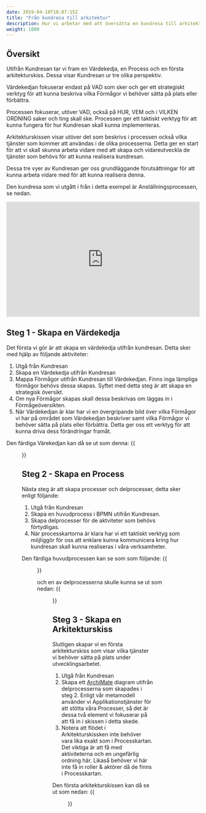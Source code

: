 ```yaml
---
date: 2019-04-10T18:07:15Z
title: "Från kundresa till arkitektur"
description: Hur vi arbetar med att översätta en kundresa till arkitektur
weight: 1000
---
```

## Översikt

Utifrån Kundresan tar vi fram en Värdekedja, en Process och en första arkitekturskiss. Dessa visar Kundresan ur tre olika perspektiv. 

Värdekedjan fokuserar endast på VAD som sker och ger ett strategiskt verktyg för att kunna beskriva vilka Förmågor vi behöver sätta på plats eller förbättra. 

Processen fokuserar, utöver VAD, också på HUR, VEM och i VILKEN ORDNING saker och ting skall ske. Processen ger ett taktiskt verktyg för att kunna fungera för hur Kundresan skall kunna implementeras.

Arkitekturskissen visar utöver det som beskrivs i processen också vilka tjänster som kommer att användas i de olika processerna. Detta ger en start för att vi skall skunna arbeta vidare med att skapa och vidareutveckla de tjänster som behövs för att kunna realisera kundresan.

Dessa tre vyer av Kundresan ger oss grundläggande förutsättningar för att kunna arbeta vidare med för att kunna realisera denna.

Den kundresa som vi utgått i från i detta exempel är Anställningsprocessen, se nedan.

<iframe style="border: none;" width="100%" height="300" src="https://www.figma.com/embed?embed_host=share&url=https%3A%2F%2Fwww.figma.com%2Fproto%2FN4WX0YHbF5TLa7f5CD389sOV%2FAnst%25C3%25A4llningsprocessen%3Fnode-id%3D0%253A1%26scaling%3Dcontain" allowfullscreen></iframe>


## Steg 1 - Skapa en Värdekedja
Det första vi gör är att skapa en värdekedja utifrån kundresan. Detta sker med hjälp av följande aktiviteter:

1. Utgå från Kundresan
2. Skapa en Värdekedja utifrån Kundresan
3. Mappa Förmågor utifrån Kundresan till Värdekedjan. Finns inga lämpliga förmågor behövs dessa skapas. Syftet med detta steg är att skapa en strategisk översikt.  
4. Om nya Förmågor skapas skall dessa beskrivas om läggas in i Förmågeöversikten.
5. När Värdekedjan är klar har vi en övergripande bild över vilka Förmågor vi har på området som Värdekedjan beskriver samt vilka Förmågor vi behöver sätta på plats eller förbättra. Detta ger oss ett verktyg för att kunna driva dess förändringar framåt.

Den färdiga Värekedjan kan då se ut som denna:
{{<figure src="/images/metoder/fkta1.png" link="/images/metoder/fkta1.png" title="Från kundresa till arkitektur - Värdekedja exempel">}}

## Steg 2 - Skapa en Process
Nästa steg är att skapa processer och delprocesser, detta sker enligt följande:

1. Utgå från Kundresan
2. Skapa en huvudprocess i BPMN utifrån Kundresan.
3. Skapa delprocesser för de aktviteter som behövs förtydligas.
4. När processkartorna är klara har vi ett taktiskt verktyg som möjliggör för oss att enklare kunna kommunicera kring hur kundresan skall kunna realiseras i våra verksamheter.

Den färdiga huvudprocessen kan se som som följande:
{{<figure src="/images/metoder/fkta2.png" link="/images/metoder/fkta2.png" title="Från kundresa till arkitektur - Huvudprocess exempel">}}

och en av delprocesserna skulle kunna se ut som nedan:
{{<figure src="/images/metoder/fkta3.png" link="/images/metoder/fkta3.png" title="Från kundresa till arkitektur - Delprocess exempel">}}

## Steg 3 - Skapa en Arkitekturskiss
Slutligen skapar vi en första arkitekturskiss som visar vilka tjänster vi behöver sätta på plats under utvecklingsarbetet.

1. Utgå från Kundresan
2. Skapa ett [ArchiMate](https://design.regionhalland.se/verktyg/archimate/) diagram utifrån delprocesserna som skapades i steg 2. Enligt vår metamodell använder vi Applikationstjänster för att stötta våra Processer, så det är dessa två element vi fokuserar på att få in i skissen i detta skede.
3. Notera att flödet i Arkitekturskissken inte behöver vara lika exakt som i Processkartan. Det viktiga är att få med aktiviteterna och en ungefärlig ordning här. Likaså behöver vi här inte få in roller & aktörer då de finns i Processkartan.

Den första arkitekturskissen kan då se ut som nedan:
{{<figure src="/images/metoder/fkta4.png" link="/images/metoder/fkta4.png" title="Från kundresa till arkitektur - Arkitekturskiss exempel">}}







